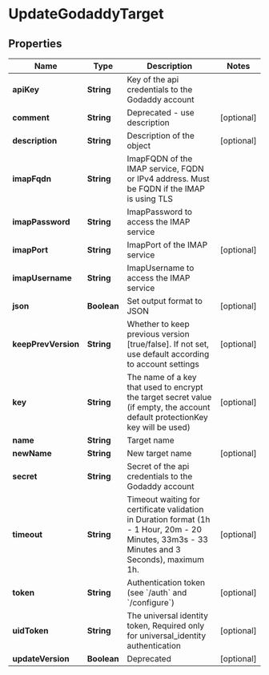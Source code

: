 

# UpdateGodaddyTarget


## Properties

Name | Type | Description | Notes
------------ | ------------- | ------------- | -------------
**apiKey** | **String** | Key of the api credentials to the Godaddy account | 
**comment** | **String** | Deprecated - use description |  [optional]
**description** | **String** | Description of the object |  [optional]
**imapFqdn** | **String** | ImapFQDN of the IMAP service, FQDN or IPv4 address. Must be FQDN if the IMAP is using TLS | 
**imapPassword** | **String** | ImapPassword to access the IMAP service | 
**imapPort** | **String** | ImapPort of the IMAP service |  [optional]
**imapUsername** | **String** | ImapUsername to access the IMAP service | 
**json** | **Boolean** | Set output format to JSON |  [optional]
**keepPrevVersion** | **String** | Whether to keep previous version [true/false]. If not set, use default according to account settings |  [optional]
**key** | **String** | The name of a key that used to encrypt the target secret value (if empty, the account default protectionKey key will be used) |  [optional]
**name** | **String** | Target name | 
**newName** | **String** | New target name |  [optional]
**secret** | **String** | Secret of the api credentials to the Godaddy account | 
**timeout** | **String** | Timeout waiting for certificate validation in Duration format (1h - 1 Hour, 20m - 20 Minutes, 33m3s - 33 Minutes and 3 Seconds), maximum 1h. |  [optional]
**token** | **String** | Authentication token (see &#x60;/auth&#x60; and &#x60;/configure&#x60;) |  [optional]
**uidToken** | **String** | The universal identity token, Required only for universal_identity authentication |  [optional]
**updateVersion** | **Boolean** | Deprecated |  [optional]



